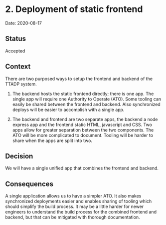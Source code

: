 # 2. Deployment of static frontend

Date: 2020-08-17

## Status

Accepted

## Context

There are two purposed ways to setup the frontend and backend of the TTADP system.

 1. The backend hosts the static frontend directly; there is one app. The single app will require one Authority to Operate (ATO). Some tooling can easily be shared between the frontend and backend. Also synchronized deploys will be easier to accomplish with a single app.

 2. The backend and frontend are two separate apps, the backend a node express app and the frontend static HTML, javascript and CSS. Two apps allow for greater separation between the two components. The ATO will be more complicated to document. Tooling will be harder to share when the apps are split into two.

## Decision

We will have a single unified app that combines the frontend and backend.

## Consequences

A single application allows us to have a simpler ATO. It also makes synchronized deployments easier and enables sharing of tooling which should simplify the build process. It may be a little harder for newer engineers to understand the build process for the combined frontend and backend, but that can be mitigated with thorough documentation.
